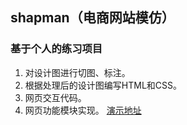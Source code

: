 ## shapman（电商网站模仿）
### 基于个人的练习项目
1. 对设计图进行切图、标注。
2. 根据处理后的设计图编写HTML和CSS。
3. 网页交互代码。
4. 网页功能模块实现。
[演示地址](https://topbo.github.io/shopman/)
